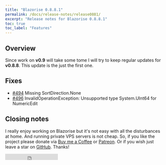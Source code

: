 ```yaml
---
title: "Blazorise 0.8.8.1"
permalink: /docs/release-notes/release0881/
excerpt: "Release notes for Blazorise 0.8.8.1"
toc: true
toc_label: "Features"
---
```


## Overview

Since work on **v0.9** will take some tome I will try to keep regular updates for **v0.8.8**. This update is the just the first one.

## Fixes

- [#494](https://github.com/Megabit/Blazorise/issues/494) Missing SortDirection.None
- [#496](https://github.com/Megabit/Blazorise/issues/496) InvalidOperationException: Unsupported type System.UInt64 for NumericEdit

## Closing notes

I really enjoy working on Blazorise but it's not easy with all the disturbances at home. And running private VPS servers is not cheap. So, if you like the project please donate via [Buy me a Coffee](https://www.buymeacoffee.com/mladenmacanovic) or [Patreon](https://www.patreon.com/mladenmacanovic). Or if you wish just leave a star on [GitHub](https://github.com/Megabit/Blazorise). Thanks!

<iframe src="https://ghbtns.com/github-btn.html?user=Megabit&repo=Blazorise&type=star&count=true" frameborder="0" scrolling="0" width="170px" height="20px"></iframe>